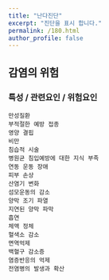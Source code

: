 ```yaml
---
title: "난다진단"
excerpt: "진단을 표시 합니다."
permalink: /180.html
author_profile: false
---
```

## 감염의 위험



### 특성 / 관련요인 / 위험요인

>   

    만성질환
    부적절한 예방 접종
    영양 결핍
    비만
    침습적 시술
    병원균 침입예방에 대한 지식 부족
    연동 운동 장애
    피부 손상
    산염기 변화
    섬모운동의 감소
    양막 조기 파열
    지연된 양막 파막
    흡연
    체액 정체
    혈색소 감소
    면역억제
    백혈구 감소증
    염증반응의 억제
    전염병의 발생과 확산
